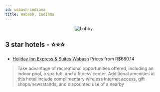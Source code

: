 ```yaml
---
id: wabash-indiana
title: Wabash, Indiana
---
```


<center><img src="https://i.travelapi.com/hotels/1000000/120000/119400/119308/f0430f36_z.jpg" alt="Lobby" /></center>


##  3 star hotels - ⭐️⭐️⭐️

-    [Holiday Inn Express & Suites Wabash](https://us.hurb.com/hotels/wabash/holiday-inn-express-suites-wabash-JNP-JP075050?cmp=18055) Prices from R$680.14
   > Take advantage of recreational opportunities offered, including an indoor pool, a spa tub, and a fitness center. Additional amenities at this hotel include complimentary wireless Internet access, gift shops/newsstands, and discounted use of a nearby 
